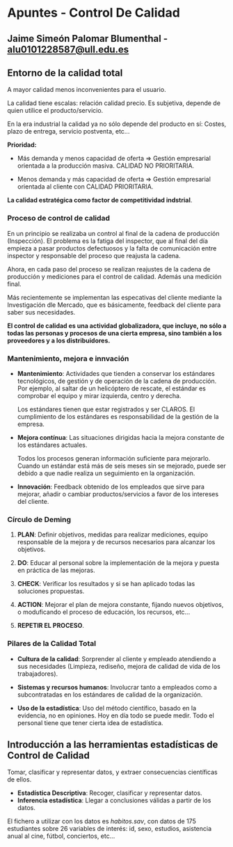 # Apuntes - Control De Calidad
## Jaime Simeón Palomar Blumenthal - alu0101228587@ull.edu.es

## Entorno de la calidad total

A mayor calidad menos inconvenientes para el usuario.

La calidad tiene escalas: relación calidad precio. Es subjetiva, depende de quien utilice el producto/servicio.

En la era industrial la calidad ya no sólo depende del producto en sí: Costes, plazo de entrega, servicio postventa, etc...

**Prioridad:**

* Más demanda y menos capacidad de oferta => Gestión empresarial orientada a la producción masiva. CALIDAD NO PRIORITARIA.

* Menos demanda y más capacidad de oferta => Gestión empresarial orientada al cliente con CALIDAD PRIORITARIA.

**La calidad estratégica como factor de competitividad indstrial**.

### Proceso de control de calidad

En un principio se realizaba un control al final de la cadena de producción (Inspección). El problema es la fatiga del inspector, que al final del día empieza a pasar productos defectuosos y la falta de comunicación entre inspector y responsable del proceso que reajusta la cadena.

Ahora, en cada paso del proceso se realizan reajustes de la cadena de producción y mediciones para el control de calidad. Además una medición final.

Más recientemente se implementan las especativas del cliente mediante la Investigación dle Mercado, que es básicamente, feedback del cliente para saber sus necesidades.

**El control de calidad es una actividad globalizadora, que incluye, no sólo a todas las personas y procesos de una cierta empresa, sino también a los proveedores y a los distribuidores.**


### Mantenimiento, mejora e innvación

* **Mantenimiento**: Actividades que tienden a conservar los estándares tecnológicos, de gestión y de operación de la cadena de producción. Por ejemplo, al saltar de un helicóptero de rescate, el estándar es comprobar el equipo y mirar izquierda, centro y derecha.

  Los estándares tienen que estar registrados y ser CLAROS. El cumplimiento de los estándares es responsabilidad de la gestión de la empresa.

* **Mejora contínua**: Las situaciones dirigidas hacia la mejora constante de los estándares actuales.

  Todos los procesos generan información suficiente para mejorarlo. Cuando un estándar está más de seis meses sin se mejorado, puede ser debido a que nadie realiza un seguimiento en la organización.

* **Innovación**: Feedback obtenido de los empleados que sirve para mejorar, añadir o cambiar productos/servicios a favor de los intereses del cliente.

### Círculo de Deming

1. **PLAN**: Definir objetivos, medidas para realizar mediciones, equipo responsable de la mejora y de recursos necesarios para alcanzar los objetivos.

2. **DO**: Educar al personal sobre la implementación de la mejora y puesta en práctica de las mejoras.

3. **CHECK**: Verificar los resultados y si se han aplicado todas las soluciones propuestas.

4. **ACTION**: Mejorar el plan de mejora constante, fijando nuevos objetivos, o moduficando el proceso de educación, los recursos, etc...

5. **REPETIR EL PROCESO**.

### Pilares de la Calidad Total

* **Cultura de la calidad**: Sorprender al cliente y empleado atendiendo a sus necesidades (Limpieza, rediseño, mejora de calidad de vida de los trabajadores).

* **Sistemas y recursos humanos**: Involucrar tanto a empleados como a subcontratadas en los estándares de calidad de la organización.

* **Uso de la estadística**: Uso del método científico, basado en la evidencia, no en opiniones. Hoy en día todo se puede medir. Todo el personal tiene que tener cierta idea de estadística.


## Introducción a las herramientas estadísticas de Control de Calidad

Tomar, clasificar y representar datos, y extraer consecuencias científicas de ellos.

* **Estadística Descriptiva**: Recoger, clasificar y representar datos.
* **Inferencia estadística**: Llegar a conclusiones válidas a partir de los datos.

El fichero a utilizar con los datos es _habitos.sav_, con datos de 175 estudiantes sobre 26 variables de interés: id, sexo, estudios, asistencia anual al cine, fútbol, conciertos, etc...

